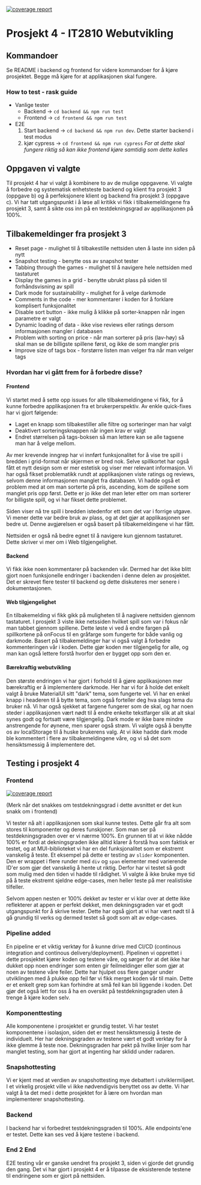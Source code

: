 [![coverage report](https://gitlab.stud.idi.ntnu.no/it2810-h22/Team-29/project_4/badges/main/coverage.svg)](https://gitlab.stud.idi.ntnu.no/it2810-h22/Team-29/project_4/-/commits/main) 

# Prosjekt 4 - IT2810 Webutvikling

## Kommandoer

Se README i backend og frontend for videre kommandoer for å kjøre prosjektet. Begge må kjøre for at applikasjonen skal fungere.

### How to test - rask guide

* Vanlige tester
    - Backend -> `cd backend && npm run test`
    - Frontend -> `cd frontend && npm run test`
* E2E
    1. Start backend -> `cd backend && npm run dev`. Dette starter backend i test modus
    2. kjør cypress -> `cd frontend && npm run cypress` *For at dette skal fungere riktig så kan ikke frontend kjøre samtidig som dette kalles*


## Oppgaven vi valgte 

Til prosjekt 4 har vi valgt å kombinere to av de mulige oppgavene. Vi valgte å forbedre og systematisk enhetsteste backend og klient fra prosjekt 3 (oppgave b) og å perfeksjonere klient og backend fra prosjekt 3 (oppgave c). Vi har tatt utgangspunkt i å løse all kritikk vi fikk i tilbakemeldingene fra prosjekt 3, samt å sikte oss inn på en testdekningsgrad av applikasjonen på 100%. 

## Tilbakemeldinger fra prosjekt 3

* Reset page - mulighet til å tilbakestille nettsiden uten å laste inn siden på nytt
* Snapshot testing - benytte oss av snapshot tester
* Tabbing through the games - mulighet til å navigere hele nettsiden med tastaturet
* Display the games in a grid - benytte ubrukt plass på siden til forhåndsvisning av spill
* Dark mode for sustainability - mulighet for å velge darkmode
* Comments in the code - mer kommentarer i koden for å forklare komplisert funksjonalitet
* Disable sort button - ikke mulig å klikke på sorter-knappen når ingen parametre er valgt
* Dynamic loading of data - ikke vise reviews eller ratings dersom informasjonen mangler i databasen
* Problem with sorting on price - når man sorterer på pris (lav-høy) så skal man se de billigste spillene først, og ikke de som mangler pris
* Improve size of tags box - forstørre listen man velger fra når man velger tags

### Hvordan har vi gått frem for å forbedre disse?

#### Frontend

Vi startet med å sette opp issues for alle tilbakemeldingene vi fikk, for å kunne forbedre applikasjonen fra et brukerperspektiv. Av enkle quick-fixes har vi gjort følgende: 
* Laget en knapp som tilbakestiller alle filtre og sorteringer man har valgt
* Deaktivert sorteringsknappen når ingen krav er valgt
* Endret størrelsen på tags-boksen så man lettere kan se alle tagsene man har å velge mellom.

Av mer krevende inngrep har vi innført funksjonalitet for å vise tre spill i bredden i grid-format når skjermen er bred nok. Selve spillkortet har også fått et nytt design som er mer estetisk og viser mer relevant informasjon. Vi har også fikset problematikk rundt at applikasjonen viste ratings og reviews, selvom denne informasjonen manglet fra databasen. Vi hadde også et problem med at om man sorterte på pris, ascending, kom de spillene som manglet pris opp først. Dette er jo ikke det man leter etter om man sorterer for billigste spill, og vi har fikset dette problemet. 

Siden viser nå tre spill i bredden istedenfor ett som det var i forrige utgave. Vi mener dette var bedre bruk av plass, og at det gjør at applikasjonen ser bedre ut. Denne avgjørelsen er også basert på tilbakemeldingene vi har fått. 

Nettsiden er også nå bedre egnet til å navigere kun gjennom tastaturet. Dette skriver vi mer om i Web tilgjengelighet.

#### Backend

Vi fikk ikke noen kommentarer på backenden vår. Dermed har det ikke blitt gjort noen funksjonelle endringer i backenden i denne delen av prosjektet. Det er skrevet flere tester til backend og dette diskuteres mer senere i dokumentasjonen.

#### Web tilgjengelighet

En tilbakemelding vi fikk gikk på muligheten til å nagivere nettsiden gjennom tastaturet. I prosjekt 3 viste ikke netssiden hvilket spill som var i fokus når man tabbet gjennom spillene. Dette løste vi ved å endre fargen på spillkortene på onFocus til en gråfarge som fungerte for både vanlig og darkmode. Basert på tilbakemeldinger har vi også valgt å forbedre kommenteringen vår i koden. Dette gjør koden mer tilgjengelig for alle, og man kan også lettere forstå hvorfor den er bygget opp som den er. 

#### Bærekraftig webutvikling

Den største endringen vi har gjort i forhold til å gjøre applikasjonen mer bærekraftig er å implementere darkmode. Her har vi for å holde det enkelt valgt å bruke MaterialUI sitt "dark" tema, som fungerte vel. Vi har en enkel knapp i headeren til å bytte tema, som også forteller deg hva slags tema du bruker nå. Vi har også sjekket at fargene fungerer som de skal, og har noen steder i applikasjonen vært nødt til å endre enkelte tekstfarger slik at alt skal synes godt og fortsatt være tilgjengelig. Dark mode er ikke bare mindre anstrengende for øynene, men sparer også strøm. Vi valgte også å benytte os av localStorage til å huske brukerens valg. At vi ikke hadde dark mode ble kommentert i flere av tilbakemeldingene våre, og vi så det som hensiktsmessig å implementere det.

## Testing i prosjekt 4

### Frontend

[![coverage report](https://gitlab.stud.idi.ntnu.no/it2810-h22/Team-29/project_4/badges/main/coverage.svg)](https://gitlab.stud.idi.ntnu.no/it2810-h22/Team-29/project_4/-/commits/main) 

(Merk når det snakkes om testdekningsgrad i dette avsnittet er det kun snakk om i frontend)

Vi tester nå alt i applikasjonen som skal kunne testes. Dette går fra alt som stores til komponenter og deres funskjoner. Som man ser på testdekningsgraden over er vi nærme 100%. En grunnen til at vi ikke nådde 100% er fordi at dekningsgraden ikke alltid klarer å forstå hva som faktisk er testet, og at MUI-biblioteket vi har en del funksjonalitet som er ekstremt vanskelig å teste. Et eksempel på dette er testing av `slider` komponenten. Den er wrappet i flere runder med `div` og `span` elementer med varierende ID'er som gjør det vanskelig å hente ut riktig. Derfor har vi testet så godt som mulig med den tiden vi hadde til rådighet. Vi valgte å ikke bruke mye tid på å teste ekstremt sjeldne edge-cases, men heller teste på mer realistiske tilfeller.

Selvom appen nesten er 100% dekket av tester er vi klar over at dette ikke reflekterer at appen er perfekt dekket, men dekningsgraden var et godt utgangspunkt for å skrive tester. Dette har også gjort at vi har vært nødt til å gå grundig til verks og dermed testet så godt som alt av edge-cases.

### Pipeline added 

En pipeline er et viktig verktøy for å kunne drive med CI/CD (continous integration and continous delivery/deployment). Pipelinen vi opprettet i dette prosjektet kjører koden og testene våre, og sørger for at det ikke har dukket opp noen endringer som enten gir feilmeldinger eller som gjør at noen av testene våre feiler. Dette har hjulpet oss flere ganger under utviklingen med å plukke opp feil før vi fikk merget koden vår til main. Dette er et enkelt grep som kan forhindre at små feil kan bli liggende i koden. Det gjør det også lett for oss å ha en oversikt på testdekningsgraden uten å trenge å kjøre koden selv.

### Komponenttesting

Alle komponentene i prosjektet er grundig testet. Vi har testet komponentene i isolasjon, siden det er mest hensiktsmessig å teste de individuelt. Her har dekningsgraden av testene vært et godt verktøy for å ikke glemme å teste noe. Dekningsgraden har pekt på hvilke linjer som har manglet testing, som har gjort at ingenting har sklidd under radaren.

### Snapshottesting

Vi er kjent med at verdien av snapshottesting mye debattert i utviklermiljøet. I et virkelig prosjekt ville vi ikke nødvendigvis benyttet oss av dette. Vi har valgt å ta det med i dette prosjektet for å lære om hvordan man implementerer snapshottesting.

### Backend

I backend har vi forbedret testdekningsgraden til 100%. Alle endpoints'ene er testet. Dette kan ses ved å kjøre testene i backend. 

### End 2 End

E2E testing vår er ganske uendret fra prosjekt 3, siden vi gjorde det grundig den gang. Det vi har gjort i prosjekt 4 er å tilpasse de eksisterende testene til endringene som er gjort på nettsiden.
